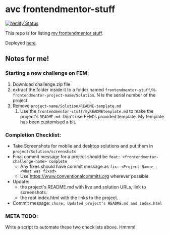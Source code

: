 # avc frontendmentor-stuff

[![Netlify Status](https://api.netlify.com/api/v1/badges/551c4d3a-44a8-4a6f-8700-268b00a56586/deploy-status)](https://app.netlify.com/sites/avc-frontendmentor/deploys)

This repo is for listing [my frontendmentor stuff](https://www.frontendmentor.io/profile/Ativerc).

Deployed [here](https://avc-frontendmentor-stuff.netlify.app/).


## Notes for me!
### Starting a new challenge on FEM:
1. Download challenge.zip file
2. extract the folder inside it to a folder named `frontendmentor-stuff/N-frontendmentor-project-name/Solution`. N is the serial number of the project.
3. Remove `project-name/Solution/README-template.md`
   1. Use the `frontendmentor-stuff/myREADMEtemplate.md` to make the project's `README.md`. Don't use FEM's provided template. My template has been customised a bit.


### Completion Checklist:
- Take Screenshots for mobile and desktop solutions and put them in `project/Solution/screenshots`
- Final commit message for a project should be `feat: <frontendmentor-challenge-name> complete`
  - Any fixes should have commit message as `fix: <Project Name> - <What was fixed>`
  - Use https://www.conventionalcommits.org wherever possible.
- Update: 
  - the project's README.md with live and solution URLs, link to screenshots.
  - the root index.html with the links to the project.
- Commit message: `chore: Updated project's README.md and index.html`


### META TODO:
Write a script to automate these two checklists above. Hmmm!